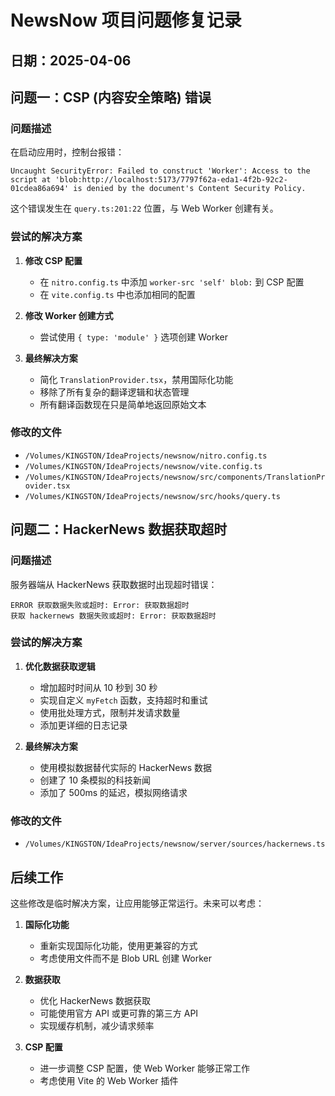 # NewsNow 项目问题修复记录

## 日期：2025-04-06

## 问题一：CSP (内容安全策略) 错误

### 问题描述
在启动应用时，控制台报错：
```
Uncaught SecurityError: Failed to construct 'Worker': Access to the script at 'blob:http://localhost:5173/7797f62a-eda1-4f2b-92c2-01cdea86a694' is denied by the document's Content Security Policy.
```

这个错误发生在 `query.ts:201:22` 位置，与 Web Worker 创建有关。

### 尝试的解决方案
1. **修改 CSP 配置**
   - 在 `nitro.config.ts` 中添加 `worker-src 'self' blob:` 到 CSP 配置
   - 在 `vite.config.ts` 中也添加相同的配置

2. **修改 Worker 创建方式**
   - 尝试使用 `{ type: 'module' }` 选项创建 Worker

3. **最终解决方案**
   - 简化 `TranslationProvider.tsx`，禁用国际化功能
   - 移除了所有复杂的翻译逻辑和状态管理
   - 所有翻译函数现在只是简单地返回原始文本

### 修改的文件
- `/Volumes/KINGSTON/IdeaProjects/newsnow/nitro.config.ts`
- `/Volumes/KINGSTON/IdeaProjects/newsnow/vite.config.ts`
- `/Volumes/KINGSTON/IdeaProjects/newsnow/src/components/TranslationProvider.tsx`
- `/Volumes/KINGSTON/IdeaProjects/newsnow/src/hooks/query.ts`

## 问题二：HackerNews 数据获取超时

### 问题描述
服务器端从 HackerNews 获取数据时出现超时错误：
```
ERROR 获取数据失败或超时: Error: 获取数据超时
获取 hackernews 数据失败或超时: Error: 获取数据超时
```

### 尝试的解决方案
1. **优化数据获取逻辑**
   - 增加超时时间从 10 秒到 30 秒
   - 实现自定义 `myFetch` 函数，支持超时和重试
   - 使用批处理方式，限制并发请求数量
   - 添加更详细的日志记录

2. **最终解决方案**
   - 使用模拟数据替代实际的 HackerNews 数据
   - 创建了 10 条模拟的科技新闻
   - 添加了 500ms 的延迟，模拟网络请求

### 修改的文件
- `/Volumes/KINGSTON/IdeaProjects/newsnow/server/sources/hackernews.ts`

## 后续工作

这些修改是临时解决方案，让应用能够正常运行。未来可以考虑：

1. **国际化功能**
   - 重新实现国际化功能，使用更兼容的方式
   - 考虑使用文件而不是 Blob URL 创建 Worker

2. **数据获取**
   - 优化 HackerNews 数据获取
   - 可能使用官方 API 或更可靠的第三方 API
   - 实现缓存机制，减少请求频率

3. **CSP 配置**
   - 进一步调整 CSP 配置，使 Web Worker 能够正常工作
   - 考虑使用 Vite 的 Web Worker 插件
